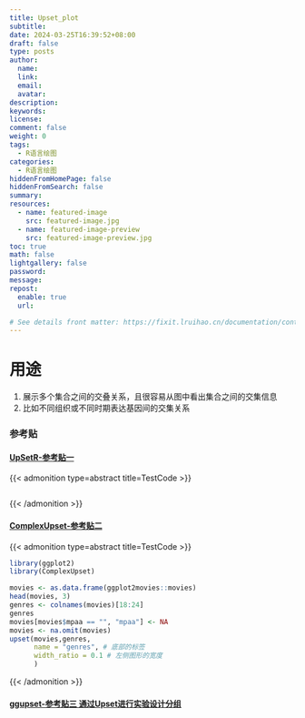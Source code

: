 ```yaml
---
title: Upset_plot
subtitle:
date: 2024-03-25T16:39:52+08:00
draft: false
type: posts
author:
  name:
  link:
  email:
  avatar:
description:
keywords:
license:
comment: false
weight: 0
tags:
  - R语言绘图
categories:
  - R语言绘图
hiddenFromHomePage: false
hiddenFromSearch: false
summary:
resources:
  - name: featured-image
    src: featured-image.jpg
  - name: featured-image-preview
    src: featured-image-preview.jpg
toc: true
math: false
lightgallery: false
password:
message:
repost:
  enable: true
  url:

# See details front matter: https://fixit.lruihao.cn/documentation/content-management/introduction/#front-matter
---
```

# 用途
1. 展示多个集合之间的交叠关系，且很容易从图中看出集合之间的交集信息
2. 比如不同组织或不同时期表达基因间的交集关系
### 参考贴
#### [UpSetR-参考贴一](https://zhuanlan.zhihu.com/p/370210775)  
{{< admonition type=abstract title=TestCode >}}
```R

```
{{< /admonition >}}  

#### [ComplexUpset-参考贴二](https://www.jianshu.com/p/9753f6c938fe)
{{< admonition type=abstract title=TestCode >}}

```R
library(ggplot2)
library(ComplexUpset)

movies <- as.data.frame(ggplot2movies::movies)
head(movies, 3)
genres <- colnames(movies)[18:24]
genres
movies[movies$mpaa == "", "mpaa"] <- NA
movies <- na.omit(movies)
upset(movies,genres,
      name = "genres", # 底部的标签
      width_ratio = 0.1 # 左侧图形的宽度
      )
```
{{< /admonition >}}

#### [ggupset-参考贴三 通过Upset进行实验设计分组](https://blog.csdn.net/weixin_45822007/article/details/121413844)